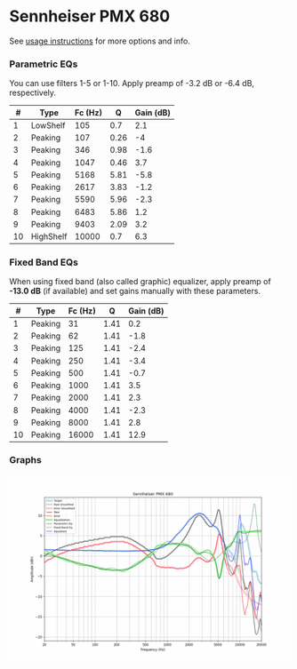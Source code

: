 # Sennheiser PMX 680
See [usage instructions](https://github.com/jaakkopasanen/AutoEq#usage) for more options and info.

### Parametric EQs
You can use filters 1-5 or 1-10. Apply preamp of -3.2 dB or -6.4 dB, respectively.

|   # | Type      |   Fc (Hz) |    Q |   Gain (dB) |
|-----|-----------|-----------|------|-------------|
|   1 | LowShelf  |       105 | 0.7  |         2.1 |
|   2 | Peaking   |       107 | 0.26 |        -4   |
|   3 | Peaking   |       346 | 0.98 |        -1.6 |
|   4 | Peaking   |      1047 | 0.46 |         3.7 |
|   5 | Peaking   |      5168 | 5.81 |        -5.8 |
|   6 | Peaking   |      2617 | 3.83 |        -1.2 |
|   7 | Peaking   |      5590 | 5.96 |        -2.3 |
|   8 | Peaking   |      6483 | 5.86 |         1.2 |
|   9 | Peaking   |      9403 | 2.09 |         3.2 |
|  10 | HighShelf |     10000 | 0.7  |         6.3 |

### Fixed Band EQs
When using fixed band (also called graphic) equalizer, apply preamp of **-13.0 dB** (if available) and set gains manually with these parameters.

|   # | Type    |   Fc (Hz) |    Q |   Gain (dB) |
|-----|---------|-----------|------|-------------|
|   1 | Peaking |        31 | 1.41 |         0.2 |
|   2 | Peaking |        62 | 1.41 |        -1.8 |
|   3 | Peaking |       125 | 1.41 |        -2.4 |
|   4 | Peaking |       250 | 1.41 |        -3.4 |
|   5 | Peaking |       500 | 1.41 |        -0.7 |
|   6 | Peaking |      1000 | 1.41 |         3.5 |
|   7 | Peaking |      2000 | 1.41 |         2.3 |
|   8 | Peaking |      4000 | 1.41 |        -2.3 |
|   9 | Peaking |      8000 | 1.41 |         2.8 |
|  10 | Peaking |     16000 | 1.41 |        12.9 |

### Graphs
![](./Sennheiser%20PMX%20680.png)
